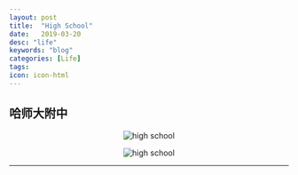 ```yaml
---
layout: post
title:  "High School"
date:   2019-03-20
desc: "life"
keywords: "blog"
categories: [Life]
tags: 
icon: icon-html
---
```


## 哈师大附中

<div style="text-align:center" markdown="1">

![high school](https://user-images.githubusercontent.com/40975373/55286903-cfca3180-53ed-11e9-9d82-ae14cee7da9c.jpeg)

![high school](https://user-images.githubusercontent.com/40975373/55287287-8defba00-53f2-11e9-97c5-f846529f84d8.jpeg)

</div>

---